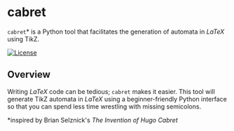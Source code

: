 # cabret

`cabret`* is a Python tool that facilitates the generation of automata in
$LaTeX$ using TikZ.

[![License](https://img.shields.io/github/license/basseches/cabret)](https://github.com/basseches/cabret)

## Overview

Writing $LaTeX$ code can be tedious; `cabret` makes it easier. This tool
will generate TikZ automata in $LaTeX$ using a beginner-friendly Python
interface so that you can spend less time wrestling with missing
semicolons.

*inspired by Brian Selznick's *The Invention of Hugo Cabret*
